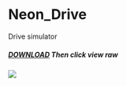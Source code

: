 # Neon_Drive
Drive simulator

##### <a href="Assets/Build/Drive Simulator d.v.1.0.6.rar" download>DOWNLOAD</a> Then click view raw
<img src="Assets/Build/images/Game.jpg"/>
